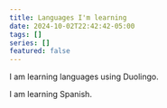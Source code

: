 ```yaml
---
title: Languages I'm learning
date: 2024-10-02T22:42:42-05:00
tags: []
series: []
featured: false
---
```

I am learning languages using Duolingo.

<!--more-->

I am learning Spanish.
